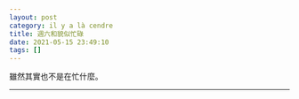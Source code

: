 ```yaml
---
layout: post
category: il y a là cendre
title: 週六和貌似忙碌
date: 2021-05-15 23:49:10
tags: []
---
```


雖然其實也不是在忙什麼。



------





